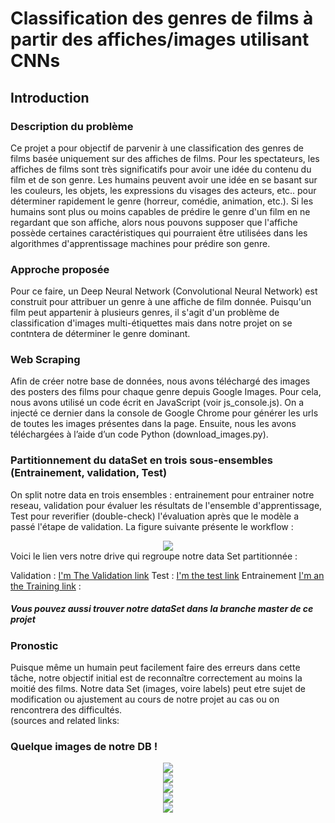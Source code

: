 # Classification des genres  de films à partir des affiches/images utilisant CNNs
## Introduction
### Description du problème 

Ce projet a pour objectif de parvenir à une classification des genres de films basée uniquement sur des affiches de films.
Pour les spectateurs, les affiches de films sont très significatifs  pour avoir une idée du contenu du film et de son genre. Les humains peuvent avoir une idée en se basant sur les couleurs, les objets, les expressions du  visages des acteurs, etc.. pour déterminer rapidement le genre (horreur, comédie, animation, etc.).
Si les humains sont plus ou moins capables de prédire le genre d'un film en ne regardant que son affiche, alors nous pouvons supposer que l'affiche possède certaines caractéristiques qui pourraient être utilisées dans les algorithmes d'apprentissage machines pour prédire son genre.

### Approche proposée
Pour ce faire, un Deep Neural Network (Convolutional Neural Network) est construit pour attribuer un genre à une affiche de film donnée. Puisqu'un film peut appartenir à plusieurs genres, il s'agit d'un problème de classification d'images multi-étiquettes mais dans notre projet on se contntera de déterminer le genre dominant.

### Web Scraping 
Afin de créer notre base de données, nous avons téléchargé des images des posters des films pour chaque genre depuis Google Images. Pour cela, nous avons utilisé un code écrit en JavaScript (voir js_console.js). On a injecté ce dernier dans la console de Google Chrome pour générer les urls de toutes les images présentes dans la page. Ensuite, nous les avons téléchargées à l’aide d’un code Python (download_images.py).

### Partitionnement du dataSet en trois sous-ensembles (Entrainement, validation, Test)
On split notre data en trois ensembles :  entrainement pour entrainer notre reseau, validation pour évaluer les résultats de l'ensemble d'apprentissage, Test pour reverifier (double-check) l'évaluation après que le modèle a passé l'étape de validation. La figure suivante présente le  workflow :
<div align="center">
    <img src="img/cap.png" />
</div>
Voici le lien vers notre drive qui regroupe notre data Set partitionnée :  

Validation : [I'm The Validation link](https://drive.google.com/drive/folders/1_cmBR_-tB6929h1Jh-NqTpKrFOehWvGU?usp=sharing)
Test : [I'm the test link](https://drive.google.com/drive/folders/1pGtCIuNZCtW0xL7NFbkNVOCxbkc6PZOe?usp=sharing)
Entrainement [I'm an the Training link](https://drive.google.com/drive/folders/1blthnYjpswG7KL7pwGlGvm8jUZMQyoiG?usp=sharing) :
##### Vous pouvez aussi trouver notre dataSet dans la branche master de ce projet 

### Pronostic
Puisque même un humain peut facilement faire des erreurs dans cette tâche, notre objectif initial est de reconnaître correctement au moins la moitié des films.
Notre data Set (images, voire labels) peut etre sujet de modification ou ajustement au cours de notre projet au cas ou on  rencontrera des difficultés.   
(sources and related links: 

### Quelque images de notre  DB !
<div align="center">
    <img src="img/00000000.jpg" />
</div>
<div align="center">
    <img src="img/00000001.jpg"/>
</div>
<div align="center">
    <img src="img/00000006s.jpg"/>
</div>
<div align="center">
    <img src="img/00000013.jpg"/>
</div>
<div align="center">
    <img src="img/00000034.jpg"/>
</div>

